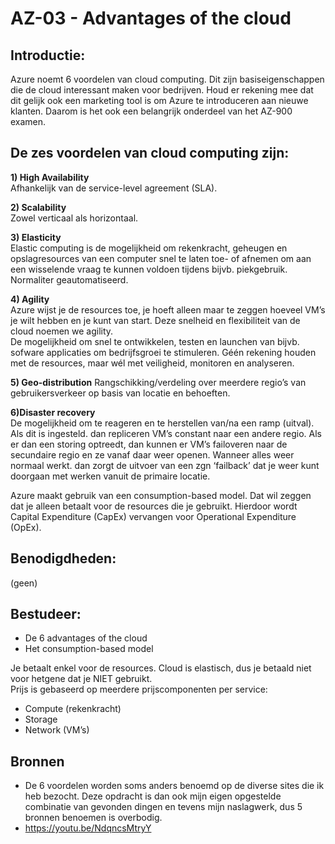# AZ-03 - Advantages of the cloud

## Introductie:
Azure noemt 6 voordelen van cloud computing. Dit zijn basiseigenschappen die de cloud interessant maken voor bedrijven. Houd er rekening mee dat dit gelijk ook een marketing tool is om Azure te introduceren aan nieuwe klanten. Daarom is het ook een belangrijk onderdeel van het AZ-900 examen.  

## De zes voordelen van cloud computing zijn:  
**1) High Availability**  
Afhankelijk van de service-level agreement (SLA).  

**2) Scalability**  
Zowel verticaal als horizontaal.  

**3) Elasticity**   
Elastic computing is de mogelijkheid om rekenkracht, geheugen en opslagresources van een computer snel te laten toe- of afnemen om aan een wisselende vraag te kunnen voldoen tijdens bijvb. piekgebruik. Normaliter geautomatiseerd.  

**4) Agility**  
Azure wijst je de resources toe, je hoeft alleen maar te zeggen hoeveel VM’s je wilt hebben en je kunt van start. Deze snelheid en flexibiliteit van de cloud noemen we agility.  
De mogelijkheid om snel te ontwikkelen, testen en launchen van bijvb. sofware applicaties om bedrijfsgroei te stimuleren. Géén rekening houden met de resources, maar wél met veiligheid, monitoren en analyseren.  

**5) Geo-distribution** 
Rangschikking/verdeling over meerdere regio’s van gebruikersverkeer op basis van locatie en behoeften.  

**6)Disaster recovery**  
De mogelijkheid om te reageren en te herstellen van/na een ramp (uitval).  
Als dit is ingesteld. dan repliceren VM’s constant naar een andere regio. Als er dan een storing optreedt, dan kunnen er VM’s failoveren naar de secundaire regio en ze vanaf daar weer openen. Wanneer alles weer normaal werkt. dan zorgt de uitvoer van een zgn ‘failback’ dat je weer kunt doorgaan met werken vanuit de primaire locatie.  

Azure maakt gebruik van een consumption-based model. Dat wil zeggen dat je alleen betaalt voor de resources die je gebruikt. Hierdoor wordt Capital Expenditure (CapEx) vervangen voor Operational Expenditure (OpEx). 

## Benodigdheden:
(geen)  

## Bestudeer:
- De 6 advantages of the cloud  
- Het consumption-based model  

Je betaalt enkel voor de resources. Cloud is elastisch, dus je betaald niet voor hetgene dat je NIET gebruikt.  
Prijs is gebaseerd op meerdere prijscomponenten per service:

- Compute (rekenkracht)  
- Storage  
- Network (VM’s)  

## Bronnen

- De 6 voordelen worden soms anders benoemd op de diverse sites die ik heb bezocht. Deze opdracht is dan ook mijn eigen opgestelde combinatie van gevonden dingen en tevens mijn naslagwerk, dus 5 bronnen benoemen is overbodig.  
- https://youtu.be/NdqncsMtryY


